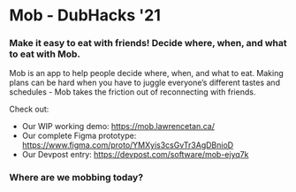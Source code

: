 # Mob - DubHacks '21
### Make it easy to eat with friends! Decide where, when, and what to eat with Mob. 

Mob is an app to help people decide where, when, and what to eat. Making plans can be hard when you have to juggle everyone’s different tastes and schedules - Mob takes the friction out of reconnecting with friends.

Check out:
- Our WIP working demo: https://mob.lawrencetan.ca/
- Our complete Figma prototype: https://www.figma.com/proto/YMXyis3csGvTr3AgDBnioD
- Our Devpost entry: https://devpost.com/software/mob-ejyq7k

### Where are we mobbing today?

